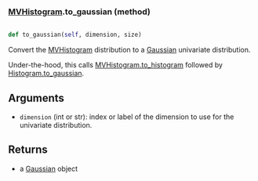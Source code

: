 ### [MVHistogram](MVHistogram.md).to_gaussian (method)


```py

def to_gaussian(self, dimension, size)

```



Convert the [MVHistogram](MVHistogram.md) distribution to a [Gaussian](Gaussian.md) univariate distribution.

Under-the-hood, this calls [MVHistogram.to_histogram](MVHistogram.to_histogram.md) followed by [Histogram.to_gaussian](Histogram.to_gaussian.md).

Arguments
-----------
* `dimension` (int or str): index or label of the dimension to use for
    the univariate distribution.

Returns
----------
* a [Gaussian](Gaussian.md) object

